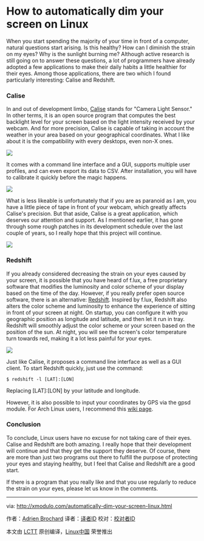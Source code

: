 How to automatically dim your screen on Linux
================================================================================
When you start spending the majority of your time in front of a computer, natural questions start arising. Is this healthy? How can I diminish the strain on my eyes? Why is the sunlight burning me? Although active research is still going on to answer these questions, a lot of programmers have already adopted a few applications to make their daily habits a little healthier for their eyes. Among those applications, there are two which I found particularly interesting: Calise and Redshift.

### Calise ###

In and out of development limbo, [Calise][1] stands for "Camera Light Sensor." In other terms, it is an open source program that computes the best backlight level for your screen based on the light intensity received by your webcam. And for more precision, Calise is capable of taking in account the weather in your area based on your geographical coordinates. What I like about it is the compatibility with every desktops, even non-X ones. 

![](https://farm1.staticflickr.com/569/21016715646_6e1e95f066_o.jpg)

It comes with a command line interface and a GUI, supports multiple user profiles, and can even export its data to CSV. After installation, you will have to calibrate it quickly before the magic happens. 

![](https://farm6.staticflickr.com/5770/21050571901_1e7b2d63ec_c.jpg)

What is less likeable is unfortunately that if you are as paranoid as I am, you have a little piece of tape in front of your webcam, which greatly affects Calise's precision. But that aside, Calise is a great application, which deserves our attention and support. As I mentioned earlier, it has gone through some rough patches in its development schedule over the last couple of years, so I really hope that this project will continue.

![](https://farm1.staticflickr.com/633/21032989702_9ae563db1e_o.png)

### Redshift ###

If you already considered decreasing the strain on your eyes caused by your screen, it is possible that you have heard of f.lux, a free proprietary software that modifies the luminosity and color scheme of your display based on the time of the day. However, if you really prefer open source software, there is an alternative: [Redshift][2]. Inspired by f.lux, Redshift also alters the color scheme and luminosity to enhance the experience of sitting in front of your screen at night. On startup, you can configure it with you geographic position as longitude and latitude, and then let it run in tray. Redshift will smoothly adjust the color scheme or your screen based on the position of the sun. At night, you will see the screen's color temperature turn towards red, making it a lot less painful for your eyes. 

![](https://farm6.staticflickr.com/5823/20420303684_2b6e917fee_b.jpg)

Just like Calise, it proposes a command line interface as well as a GUI client. To start Redshift quickly, just use the command:

    $ redshift -l [LAT]:[LON] 

Replacing [LAT]:[LON] by your latitude and longitude.

However, it is also possible to input your coordinates by GPS via the gpsd module. For Arch Linux users, I recommend this [wiki page][3].

### Conclusion ###

To conclude, Linux users have no excuse for not taking care of their eyes. Calise and Redshift are both amazing. I really hope that their development will continue and that they get the support they deserve. Of course, there are more than just two programs out there to fulfill the purpose of protecting your eyes and staying healthy, but I feel that Calise and Redshift are a good start.

If there is a program that you really like and that you use regularly to reduce the strain on your eyes, please let us know in the comments.

--------------------------------------------------------------------------------

via: http://xmodulo.com/automatically-dim-your-screen-linux.html

作者：[Adrien Brochard][a]
译者：[译者ID](https://github.com/译者ID)
校对：[校对者ID](https://github.com/校对者ID)

本文由 [LCTT](https://github.com/LCTT/TranslateProject) 原创编译，[Linux中国](https://linux.cn/) 荣誉推出

[a]:http://xmodulo.com/author/adrien
[1]:http://calise.sourceforge.net/
[2]:http://jonls.dk/redshift/
[3]:https://wiki.archlinux.org/index.php/Redshift#Automatic_location_based_on_GPS